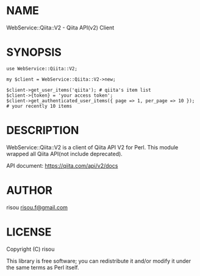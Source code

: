# NAME

WebService::Qiita::V2 - Qiita API(v2) Client

# SYNOPSIS

    use WebService::Qiita::V2;

    my $client = WebService::Qiita::V2->new;

    $client->get_user_items('qiita'); # qiita's item list
    $client->{token} = 'your access token';
    $client->get_authenticated_user_items({ page => 1, per_page => 10 }); # your recently 10 items

# DESCRIPTION

WebService::Qiita::V2 is a client of Qiita API V2 for Perl.
This module wrapped all Qiita API(not include deprecated).

API document: https://qiita.com/api/v2/docs

# AUTHOR

risou <risou.f@gmail.com>

# LICENSE

Copyright (C) risou

This library is free software; you can redistribute it and/or modify
it under the same terms as Perl itself.

